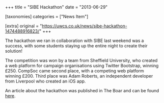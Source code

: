 +++
title = "SIBE Hackathon"
date = "2013-06-29"

[taxonomies]
categories = ["News Item"]

[extra]
original = "https://uwcs.co.uk/news/sibe-hackathon-1474488916823/"
+++

The hackathon we ran in collaboration with SIBE last weekend was a success, with some students staying up the entire night to create their solution\!

The competition was won by a team from Sheffield University, who created a web platform for campaign organisations using Twitter Bootstrap, winning £250. CompSoc came second place, with a competing web platform winning £200. Third place was Adam Roberts, an independent developer from Liverpool who created an iOS app.

An article about the hackathon was published in The Boar and can be found [here](http://theboar.org/2013/06/27/sibe-hackathon-hosted-by-warwick/#.Uc6y2_lpNjY).

